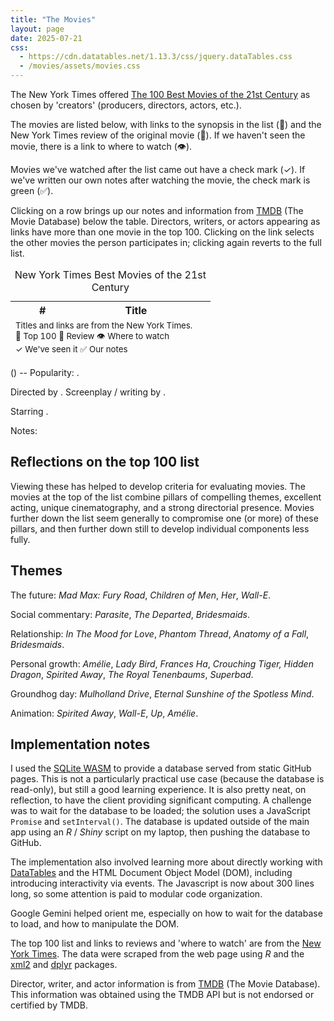 ```yaml
---
title: "The Movies"
layout: page
date: 2025-07-21
css:
  - https://cdn.datatables.net/1.13.3/css/jquery.dataTables.css
  - /movies/assets/movies.css
---
```


The New York Times offered [The 100 Best Movies of the 21st Century][100] as
chosen by 'creators' (producers, directors, actors, etc.).

The movies are listed below, with links to the synopsis in the list (&#128175;)
and the New York Times review of the original movie (&#128196;). If we haven't
seen the movie, there is a link to where to watch (&#128065;).

Movies we've watched after the list came out have a check mark (&#10003;). If
we've written our own notes after watching the movie, the check mark is green
(&#9989;).

Clicking on a row brings up our notes and information from [TMDB][] (The Movie
Database) below the table. Directors, writers, or actors appearing as links have
more than one movie in the top 100. Clicking on the link selects the other
movies the person participates in; clicking again reverts to the full list.

<table id="movies-table" class="display" style="width: 100%">
    <caption>New York Times Best Movies of the 21st Century</caption>
    <thead>
        <tr>
            <th>#</th>
            <th>Title</th>
            <th>&nbsp;</th>
        </tr>
    </thead>
    <tbody>
        <!-- Data will be populated here by DataTables -->
    </tbody>
    <tfoot>
        <tr>
            <td colspan="2" style="text-align:left;">
                <small>Titles and links are from the New York Times.
                <br />
                &#128175; Top 100
                &#128196; Review
                &#128065; Where to watch
                <br />
                &check; We've seen it
                &#9989; Our notes
                </small>
            </td>
        </tr>
    </tfoot>
</table>

<p></p>

_<span id="title"></span>_ (<span id = "release_date"></span>) --
<span id="overview"></span> Popularity: <span id="popularity"></span>.

Directed by <span id="directors"></span>. Screenplay / writing by
<span id="screenwriters"></span>.

Starring <span id="actors"></span>.

Notes: <span id="notes"></span>

## Reflections on the top 100 list

Viewing these has helped to develop criteria for evaluating movies. The movies
at the top of the list combine pillars of compelling themes, excellent acting,
unique cinematography, and a strong directorial presence. Movies further down
the list seem generally to compromise one (or more) of these pillars, and then
further down still to develop individual components less fully.

## Themes

The future: _Mad Max: Fury Road_, _Children of Men_, _Her_, _Wall-E_.

Social commentary: _Parasite_, _The Departed_, _Bridesmaids_.

Relationship: _In The Mood for Love_, _Phantom Thread_, _Anatomy of a Fall_,
_Bridesmaids_.

Personal growth: _Amélie_, _Lady Bird_, _Frances Ha_, _Crouching Tiger, Hidden
Dragon_, _Spirited Away_, _The Royal Tenenbaums_, _Superbad_.

Groundhog day: _Mulholland Drive_, _Eternal Sunshine of the Spotless Mind_.

Animation: _Spirited Away_, _Wall-E_, _Up_, _Amélie_.

<script src="https://cdn.datatables.net/1.13.3/js/importmap.js"></script>
<script type="module" src="movies.js"></script>

## Implementation notes

I used the [SQLite WASM][] to provide a database served from static GitHub
pages. This is not a particularly practical use case (because the database is
read-only), but still a good learning experience. It is also pretty neat, on
reflection, to have the client providing significant computing. A challenge was
to wait for the database to be loaded; the solution uses a JavaScript `Promise`
and `setInterval()`. The database is updated outside of the main app using an
_R_ / _Shiny_ script on my laptop, then pushing the database to GitHub.

The implementation also involved learning more about directly working with
[DataTables][] and the HTML Document Object Model (DOM), including introducing
interactivity via events. The Javascript is now about 300 lines long, so some
attention is paid to modular code organization.

Google Gemini helped orient me, especially on how to wait for the database to
load, and how to manipulate the DOM.

The top 100 list and links to reviews and 'where to watch' are from the [New
York Times][100]. The data were scraped from the web page using _R_ and the
[xml2][] and [dplyr][] packages.

Director, writer, and actor information is from [TMDB][] (The Movie Database).
This information was obtained using the TMDB API but is not endorsed or
certified by TMDB.

<!-- prettier-ignore -->
[100]: https://www.nytimes.com/interactive/2025/movies/best-movies-21st-century.html
[SQLite WASM]: https://sqlite.org/wasm/doc/trunk/index.md
[DataTables]: https://datatables.net/
[xml2]: https://xml2.r-lib.org/
[dplyr]: https://dplyr.tidyverse.org/
[TMDB]: https://www.themoviedb.org/
